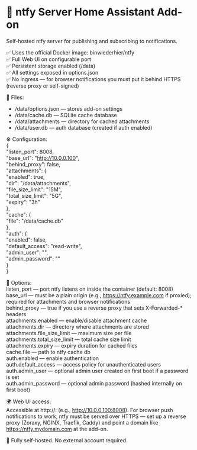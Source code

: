 # 🧩 ntfy Server Home Assistant Add-on

Self-hosted ntfy server for publishing and subscribing to notifications.  

✅ Uses the official Docker image: binwiederhier/ntfy  
✅ Full Web UI on configurable port  
✅ Persistent storage enabled (/data)  
✅ All settings exposed in options.json  
✅ No ingress — for browser notifications you must put it behind HTTPS (reverse proxy or self-signed)  

📁 Files:  
- /data/options.json — stores add-on settings  
- /data/cache.db — SQLite cache database  
- /data/attachments — directory for cached attachments  
- /data/user.db — auth database (created if auth enabled)  

⚙️ Configuration:  
{  
  "listen_port": 8008,  
  "base_url": "http://10.0.0.100",  
  "behind_proxy": false,  
  "attachments": {  
    "enabled": true,  
    "dir": "/data/attachments",  
    "file_size_limit": "15M",  
    "total_size_limit": "5G",  
    "expiry": "3h"  
  },  
  "cache": {  
    "file": "/data/cache.db"  
  },  
  "auth": {  
    "enabled": false,  
    "default_access": "read-write",  
    "admin_user": "",  
    "admin_password": ""  
  }  
}  

🧪 Options:  
listen_port — port ntfy listens on inside the container (default: 8008)  
base_url — must be a plain origin (e.g., https://ntfy.example.com if proxied); required for attachments and browser notifications  
behind_proxy — true if you use a reverse proxy that sets X-Forwarded-* headers  
attachments.enabled — enable/disable attachment cache  
attachments.dir — directory where attachments are stored  
attachments.file_size_limit — maximum size per file  
attachments.total_size_limit — total cache size limit  
attachments.expiry — expiry duration for cached files  
cache.file — path to ntfy cache db  
auth.enabled — enable authentication  
auth.default_access — access policy for unauthenticated users  
auth.admin_user — optional admin user created on first boot if a password is set  
auth.admin_password — optional admin password (hashed internally on first boot)  

🌍 Web UI access:  
Accessible at http://<your-ip>:<port> (e.g., http://10.0.0.100:8008). For browser push notifications to work, ntfy must be served over HTTPS — set up a reverse proxy (Zoraxy, NGINX, Traefik, Caddy) and point a domain like https://ntfy.mydomain.com at the add-on.  

🧠 Fully self-hosted. No external account required.
